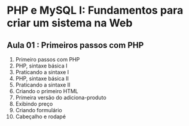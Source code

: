 # PHP e MySQL I: Fundamentos para criar um sistema na Web

## Aula 01 : Primeiros passos com PHP

1. Primeiro passos com PHP
2. PHP, sintaxe básica I
3. Praticando a sintaxe I
4. PHP, sintaxe básica II
5. Praticando a sintaxe II
7. Criando o primeiro HTML
8. Primeira versão do adiciona-produto
9. Exibindo preço
10. Criando formulário
11. Cabeçalho e rodapé
